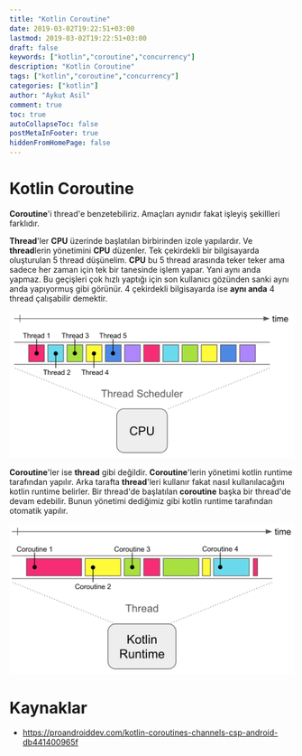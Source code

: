 ```yaml
---
title: "Kotlin Coroutine"
date: 2019-03-02T19:22:51+03:00
lastmod: 2019-03-02T19:22:51+03:00
draft: false
keywords: ["kotlin","coroutine","concurrency"]
description: "Kotlin Coroutine"
tags: ["kotlin","coroutine","concurrency"]
categories: ["kotlin"]
author: "Aykut Asil"
comment: true
toc: true
autoCollapseToc: false
postMetaInFooter: true
hiddenFromHomePage: false
---
```


# Kotlin Coroutine

**Coroutine**'i thread'e benzetebiliriz. Amaçları aynıdır fakat işleyiş şekillleri farklıdır.

**Thread**'ler **CPU** üzerinde başlatılan birbirinden izole yapılardır. Ve **thread**lerin yönetimini **CPU** düzenler. Tek çekirdekli bir bilgisayarda oluşturulan 5 thread düşünelim. **CPU** bu 5 thread arasında teker teker ama sadece her zaman için tek bir tanesinde işlem yapar. Yani aynı anda yapmaz. Bu geçişleri çok hızlı yaptığı için son kullanıcı gözünden sanki aynı anda yapıyormuş gibi görünür. 4 çekirdekli bilgisayarda ise **aynı anda** 4 thread çalışabilir demektir.


![Thread](/image/concurrency_is_not_parallelism.png "Thread")


**Coroutine**'ler ise **thread** gibi değildir. **Coroutine**'lerin yönetimi kotlin runtime tarafından yapılır. Arka tarafta **thread**'leri kullanır fakat nasıl kullanılacağını kotlin runtime belirler. Bir thread'de başlatılan **coroutine** başka bir thread'de devam edebilir. Bunun yönetimi dediğimiz gibi kotlin runtime tarafından otomatik yapılır.

![Coroutine](/image/coroutine.png "Coroutine")

# Kaynaklar

- <https://proandroiddev.com/kotlin-coroutines-channels-csp-android-db441400965f>